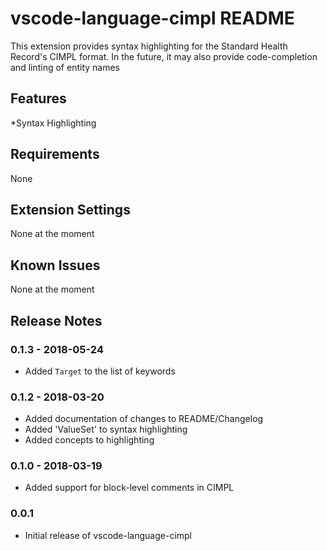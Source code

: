 # vscode-language-cimpl README

This extension provides syntax highlighting for the Standard Health Record's CIMPL format. In the future, it may also provide code-completion and linting of entity names

## Features

*Syntax Highlighting

## Requirements

None

## Extension Settings

None at the moment

## Known Issues

None at the moment

## Release Notes

### 0.1.3 - 2018-05-24

- Added `Target` to the list of keywords

### 0.1.2 - 2018-03-20

- Added documentation of changes to README/Changelog
- Added 'ValueSet' to syntax highlighting
- Added concepts to highlighting

### 0.1.0 - 2018-03-19

- Added support for block-level comments in CIMPL

### 0.0.1

- Initial release of vscode-language-cimpl

